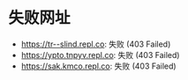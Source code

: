 # 失败网址
- https://tr--slind.repl.co: 失败 (403
Failed)
- https://ypto.tnpyv.repl.co: 失败 (403
Failed)
- https://sak.kmco.repl.co: 失败 (403
Failed)
